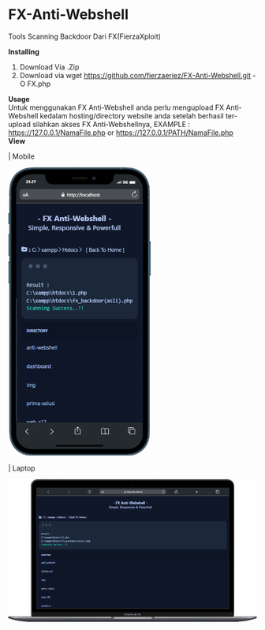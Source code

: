# FX-Anti-Webshell
Tools Scanning Backdoor Dari FX(FierzaXploit)

<b>Installing</b>
1. Download Via .Zip
2. Download via wget https://github.com/fierzaeriez/FX-Anti-Webshell.git -O FX.php

<b>Usage</b><br>
Untuk menggunakan FX Anti-Webshell anda perlu mengupload FX Anti-Webshell kedalam hosting/directory website anda setelah berhasil ter-upload
silahkan akses FX Anti-Webshellnya, EXAMPLE : https://127.0.0.1/NamaFile.php or https://127.0.0.1/PATH/NamaFile.php
<br>
<b>View</b><br>
<p>| Mobile</p>
<img src="mobile.png">
<p>| Laptop</p>
<img src="laptop.png">
